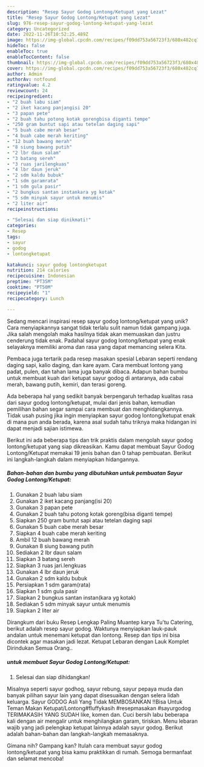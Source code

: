 ```yaml
---
description: "Resep Sayur Godog Lontong/Ketupat yang Lezat"
title: "Resep Sayur Godog Lontong/Ketupat yang Lezat"
slug: 976-resep-sayur-godog-lontong-ketupat-yang-lezat
category: Uncategorized
date: 2022-11-26T10:52:25.489Z
image: https://img-global.cpcdn.com/recipes/f09dd753a56723f3/680x482cq70/sayur-godog-lontongketupat-foto-resep-utama.jpg
hideToc: false
enableToc: true
enableTocContent: false
thumbnail: https://img-global.cpcdn.com/recipes/f09dd753a56723f3/680x482cq70/sayur-godog-lontongketupat-foto-resep-utama.jpg
cover: https://img-global.cpcdn.com/recipes/f09dd753a56723f3/680x482cq70/sayur-godog-lontongketupat-foto-resep-utama.jpg
author: Admin
authorAv: notfound
ratingvalue: 4.2
reviewcount: 24
recipeingredient:
- "2 buah labu siam"
- "2 iket kacang panjangisi 20"
- "3 papan pete"
- "2 buah tahu potong kotak gorengbisa diganti tempe"
- "250 gram buntut sapi atau tetelan daging sapi"
- "5 buah cabe merah besar"
- "4 buah cabe merah keriting"
- "12 buah bawang merah"
- "8 siung bawang putih"
- "2 lbr daun salam"
- "3 batang sereh"
- "3 ruas jarilengkuas"
- "4 lbr daun jeruk"
- "2 sdm kaldu bubuk"
- "1 sdm garamrata"
- "1 sdm gula pasir"
- "2 bungkus santan instankara yg kotak"
- "5 sdm minyak sayur untuk menumis"
- "2 liter air"
recipeinstructions:

- "Selesai dan siap dinikmati!"
categories:
- Resep
tags:
- sayur
- godog
- lontongketupat

katakunci: sayur godog lontongketupat 
nutrition: 214 calories
recipecuisine: Indonesian
preptime: "PT35M"
cooktime: "PT50M"
recipeyield: "1"
recipecategory: Lunch

---
```





Sedang mencari inspirasi resep sayur godog lontong/ketupat yang unik? Cara menyiapkannya sangat tidak terlalu sulit namun tidak gampang juga. Jika salah mengolah maka hasilnya tidak akan memuaskan dan justru cenderung tidak enak. Padahal sayur godog lontong/ketupat yang enak selayaknya memiliki aroma dan rasa yang dapat memancing selera Kita.





Pembaca juga tertarik pada resep masakan spesial Lebaran seperti rendang daging sapi, kalio daging, dan kare ayam. Cara membuat lontong yang padat, pulen, dan tahan lama juga banyak dibaca. Adapun bahan bumbu untuk membuat kuah dari ketupat sayur godog di antaranya, ada cabai merah, bawang putih, kemiri, dan terasi goreng.

Ada beberapa hal yang sedikit banyak berpengaruh terhadap kualitas rasa dari sayur godog lontong/ketupat, mulai dari jenis bahan, kemudian pemilihan bahan segar sampai cara membuat dan menghidangkannya. Tidak usah pusing jika ingin menyiapkan sayur godog lontong/ketupat enak di mana pun anda berada, karena asal sudah tahu triknya maka hidangan ini dapat menjadi sajian istimewa.






Berikut ini ada beberapa tips dan trik praktis dalam mengolah sayur godog lontong/ketupat yang siap dikreasikan. Kamu dapat membuat Sayur Godog Lontong/Ketupat memakai 19 jenis bahan dan 0 tahap pembuatan. Berikut ini langkah-langkah dalam menyiapkan hidangannya.

<!--inarticleads1-->

##### Bahan-bahan dan bumbu yang dibutuhkan untuk pembuatan Sayur Godog Lontong/Ketupat:

1. Gunakan 2 buah labu siam
1. Gunakan 2 iket kacang panjang(isi 20)
1. Gunakan 3 papan pete
1. Gunakan 2 buah tahu potong kotak goreng(bisa diganti tempe)
1. Siapkan 250 gram buntut sapi atau tetelan daging sapi
1. Gunakan 5 buah cabe merah besar
1. Siapkan 4 buah cabe merah keriting
1. Ambil 12 buah bawang merah
1. Gunakan 8 siung bawang putih
1. Sediakan 2 lbr daun salam
1. Siapkan 3 batang sereh
1. Siapkan 3 ruas jari.lengkuas
1. Gunakan 4 lbr daun jeruk
1. Gunakan 2 sdm kaldu bubuk
1. Persiapkan 1 sdm garam(rata)
1. Siapkan 1 sdm gula pasir
1. Siapkan 2 bungkus santan instan(kara yg kotak)
1. Sediakan 5 sdm minyak sayur untuk menumis
1. Siapkan 2 liter air


Dirangkum dari buku Resep Lengkap Paling Muantep karya Tu&#39;tu Catering, berikut adalah resep sayur godog. Waktunya menyiapkan lauk-pauk andalan untuk menemani ketupat dan lontong. Resep dan tips ini bisa dicontek agar masakan jadi lezat. Ketupat Lebaran dengan Lauk Komplet Dirindukan Semua Orang.. 

<!--inarticleads2-->

#####  untuk membuat Sayur Godog Lontong/Ketupat:


1. Selesai dan siap dihidangkan!

Misalnya seperti sayur godhog, sayur rebung, sayur pepaya muda dan banyak pilihan sayur lain yang dapat disesuaikan dengan selera lidah keluarga. Sayur GODOG Asli Yang Tidak MEMBOSANKAN ‼️Bisa Untuk Teman Makan Ketupat/Lontong#fluffykasih #resepmasakan #sayurgodog TERIMAKASIH YANG SUDAH like, komen dan. Cuci bersih labu beberapa kali dengan air mengalir untuk menghilangkan garam, tiriskan. Menu lebaran wajib yang jadi pelengkap ketupat lainnya adalah sayur godog. Berikut adalah bahan-bahan dan langkah-langkah memasaknya. 

Gimana nih? Gampang kan? Itulah cara membuat sayur godog lontong/ketupat yang bisa kamu praktikkan di rumah. Semoga bermanfaat dan selamat mencoba!
